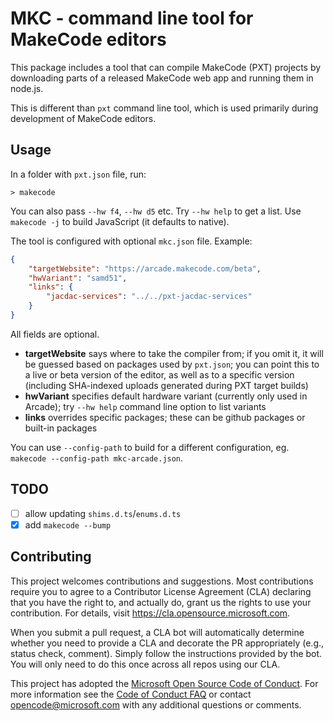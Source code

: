 # MKC - command line tool for MakeCode editors

This package includes a tool that can compile MakeCode (PXT) projects by
downloading parts of a released MakeCode web app and running them in node.js.

This is different than `pxt` command line tool, which is used primarily during
development of MakeCode editors.

## Usage

In a folder with `pxt.json` file, run:

```
> makecode
```

You can also pass `--hw f4`, `--hw d5` etc. Try `--hw help` to get a list.
Use `makecode -j` to build JavaScript (it defaults to native).

The tool is configured with optional `mkc.json` file. Example:

```json
{
    "targetWebsite": "https://arcade.makecode.com/beta",
    "hwVariant": "samd51",
    "links": {
        "jacdac-services": "../../pxt-jacdac-services"
    }
}
```

All fields are optional.

* **targetWebsite** says where to take the compiler from; if you omit it, it will be guessed based on packages used by `pxt.json`;
  you can point this to a live or beta version of the editor, as well as to a specific version (including SHA-indexed uploads
  generated during PXT target builds)
* **hwVariant** specifies default hardware variant (currently only used in Arcade); try `--hw help` command line option to list variants
* **links** overrides specific packages; these can be github packages or built-in packages

You can use `--config-path` to build for a different configuration, eg. `makecode --config-path mkc-arcade.json`.

## TODO

* [ ] allow updating `shims.d.ts`/`enums.d.ts`
* [x] add `makecode --bump`

## Contributing

This project welcomes contributions and suggestions.  Most contributions require you to agree to a
Contributor License Agreement (CLA) declaring that you have the right to, and actually do, grant us
the rights to use your contribution. For details, visit https://cla.opensource.microsoft.com.

When you submit a pull request, a CLA bot will automatically determine whether you need to provide
a CLA and decorate the PR appropriately (e.g., status check, comment). Simply follow the instructions
provided by the bot. You will only need to do this once across all repos using our CLA.

This project has adopted the [Microsoft Open Source Code of Conduct](https://opensource.microsoft.com/codeofconduct/).
For more information see the [Code of Conduct FAQ](https://opensource.microsoft.com/codeofconduct/faq/) or
contact [opencode@microsoft.com](mailto:opencode@microsoft.com) with any additional questions or comments.
